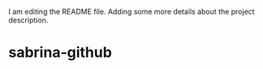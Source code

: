 
I am editing the README file. Adding some more details about the project description.
# sabrina-github
